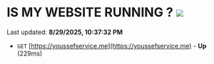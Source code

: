 # IS MY WEBSITE RUNNING ? [![](https://img.shields.io/static/v1?label=Sponsor&message=%E2%9D%A4&logo=GitHub&color=%23fe8e86)](https://github.com/sponsors/Youssef-Lehmam)

Last updated: **8/29/2025, 10:37:32 PM**

- `GET` [https://youssefservice.me](https://youssefservice.me) - **Up** (229ms)
